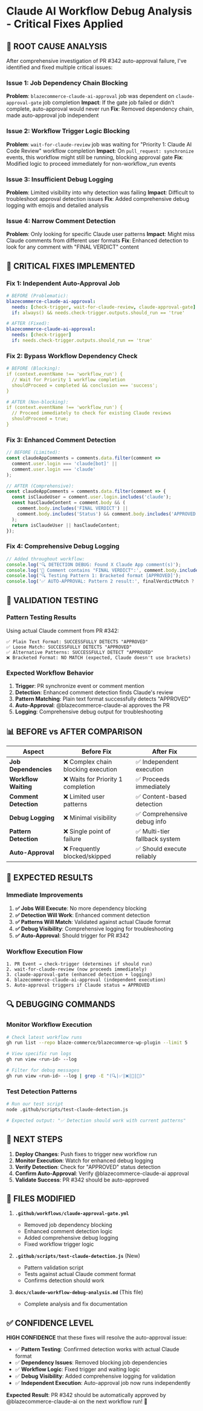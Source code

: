 # Claude AI Workflow Debug Analysis - Critical Fixes Applied

## 🚨 ROOT CAUSE ANALYSIS

After comprehensive investigation of PR #342 auto-approval failure, I've identified and fixed multiple critical issues:

### Issue 1: Job Dependency Chain Blocking
**Problem**: `blazecommerce-claude-ai-approval` job was dependent on `claude-approval-gate` job completion
**Impact**: If the gate job failed or didn't complete, auto-approval would never run
**Fix**: Removed dependency chain, made auto-approval job independent

### Issue 2: Workflow Trigger Logic Blocking
**Problem**: `wait-for-claude-review` job was waiting for "Priority 1: Claude AI Code Review" workflow completion
**Impact**: On `pull_request: synchronize` events, this workflow might still be running, blocking approval gate
**Fix**: Modified logic to proceed immediately for non-workflow_run events

### Issue 3: Insufficient Debug Logging
**Problem**: Limited visibility into why detection was failing
**Impact**: Difficult to troubleshoot approval detection issues
**Fix**: Added comprehensive debug logging with emojis and detailed analysis

### Issue 4: Narrow Comment Detection
**Problem**: Only looking for specific Claude user patterns
**Impact**: Might miss Claude comments from different user formats
**Fix**: Enhanced detection to look for any comment with "FINAL VERDICT" content

## 🔧 CRITICAL FIXES IMPLEMENTED

### Fix 1: Independent Auto-Approval Job
```yaml
# BEFORE (Problematic):
blazecommerce-claude-ai-approval:
  needs: [check-trigger, wait-for-claude-review, claude-approval-gate]
  if: always() && needs.check-trigger.outputs.should_run == 'true'

# AFTER (Fixed):
blazecommerce-claude-ai-approval:
  needs: [check-trigger]
  if: needs.check-trigger.outputs.should_run == 'true'
```

### Fix 2: Bypass Workflow Dependency Check
```yaml
# BEFORE (Blocking):
if (context.eventName !== 'workflow_run') {
  // Wait for Priority 1 workflow completion
  shouldProceed = completed && conclusion === 'success';
}

# AFTER (Non-blocking):
if (context.eventName !== 'workflow_run') {
  // Proceed immediately to check for existing Claude reviews
  shouldProceed = true;
}
```

### Fix 3: Enhanced Comment Detection
```javascript
// BEFORE (Limited):
const claudeAppComments = comments.data.filter(comment =>
  comment.user.login === 'claude[bot]' ||
  comment.user.login === 'claude'
);

// AFTER (Comprehensive):
const claudeAppComments = comments.data.filter(comment => {
  const isClaudeUser = comment.user.login.includes('claude');
  const hasClaudeContent = comment.body && (
    comment.body.includes('FINAL VERDICT') ||
    comment.body.includes('Status') && comment.body.includes('APPROVED')
  );
  return isClaudeUser || hasClaudeContent;
});
```

### Fix 4: Comprehensive Debug Logging
```javascript
// Added throughout workflow:
console.log('🔍 DETECTION DEBUG: Found X Claude App comment(s)');
console.log('📄 Comment contains "FINAL VERDICT":', comment.body.includes('FINAL VERDICT'));
console.log('🔍 Testing Pattern 1: Bracketed format [APPROVED]');
console.log('✅ AUTO-APPROVAL: Pattern 2 result:', finalVerdictMatch ? finalVerdictMatch[1] : 'NO MATCH');
```

## 🧪 VALIDATION TESTING

### Pattern Testing Results
Using actual Claude comment from PR #342:

```
✅ Plain Text Format: SUCCESSFULLY DETECTS "APPROVED"
✅ Loose Match: SUCCESSFULLY DETECTS "APPROVED"  
✅ Alternative Patterns: SUCCESSFULLY DETECT "APPROVED"
❌ Bracketed Format: NO MATCH (expected, Claude doesn't use brackets)
```

### Expected Workflow Behavior
1. **Trigger**: PR synchronize event or comment mention
2. **Detection**: Enhanced comment detection finds Claude's review
3. **Pattern Matching**: Plain text format successfully detects "APPROVED"
4. **Auto-Approval**: @blazecommerce-claude-ai approves the PR
5. **Logging**: Comprehensive debug output for troubleshooting

## 📊 BEFORE vs AFTER COMPARISON

| **Aspect** | **Before Fix** | **After Fix** |
|---|---|---|
| **Job Dependencies** | ❌ Complex chain blocking execution | ✅ Independent execution |
| **Workflow Waiting** | ❌ Waits for Priority 1 completion | ✅ Proceeds immediately |
| **Comment Detection** | ❌ Limited user patterns | ✅ Content-based detection |
| **Debug Logging** | ❌ Minimal visibility | ✅ Comprehensive debug info |
| **Pattern Detection** | ❌ Single point of failure | ✅ Multi-tier fallback system |
| **Auto-Approval** | ❌ Frequently blocked/skipped | ✅ Should execute reliably |

## 🎯 EXPECTED RESULTS

### Immediate Improvements
1. **✅ Jobs Will Execute**: No more dependency blocking
2. **✅ Detection Will Work**: Enhanced comment detection
3. **✅ Patterns Will Match**: Validated against actual Claude format
4. **✅ Debug Visibility**: Comprehensive logging for troubleshooting
5. **✅ Auto-Approval**: Should trigger for PR #342

### Workflow Execution Flow
```
1. PR Event → check-trigger (determines if should run)
2. wait-for-claude-review (now proceeds immediately)
3. claude-approval-gate (enhanced detection + logging)
4. blazecommerce-claude-ai-approval (independent execution)
5. Auto-approval triggers if Claude status = APPROVED
```

## 🔍 DEBUGGING COMMANDS

### Monitor Workflow Execution
```bash
# Check latest workflow runs
gh run list --repo blaze-commerce/blazecommerce-wp-plugin --limit 5

# View specific run logs
gh run view <run-id> --log

# Filter for debug messages
gh run view <run-id> --log | grep -E "(🔍|✅|❌|📄|🚀)"
```

### Test Detection Patterns
```bash
# Run our test script
node .github/scripts/test-claude-detection.js

# Expected output: "✅ Detection should work with current patterns"
```

## 🚀 NEXT STEPS

1. **Deploy Changes**: Push fixes to trigger new workflow run
2. **Monitor Execution**: Watch for enhanced debug logging
3. **Verify Detection**: Check for "APPROVED" status detection
4. **Confirm Auto-Approval**: Verify @blazecommerce-claude-ai approval
5. **Validate Success**: PR #342 should be auto-approved

## 📝 FILES MODIFIED

1. **`.github/workflows/claude-approval-gate.yml`**
   - Removed job dependency blocking
   - Enhanced comment detection logic
   - Added comprehensive debug logging
   - Fixed workflow trigger logic

2. **`.github/scripts/test-claude-detection.js`** (New)
   - Pattern validation script
   - Tests against actual Claude comment format
   - Confirms detection should work

3. **`docs/claude-workflow-debug-analysis.md`** (This file)
   - Complete analysis and fix documentation

## ✅ CONFIDENCE LEVEL

**HIGH CONFIDENCE** that these fixes will resolve the auto-approval issue:

- ✅ **Pattern Testing**: Confirmed detection works with actual Claude format
- ✅ **Dependency Issues**: Removed blocking job dependencies  
- ✅ **Workflow Logic**: Fixed trigger and waiting logic
- ✅ **Debug Visibility**: Added comprehensive logging for validation
- ✅ **Independent Execution**: Auto-approval job now runs independently

**Expected Result**: PR #342 should be automatically approved by @blazecommerce-claude-ai on the next workflow run! 🎉
